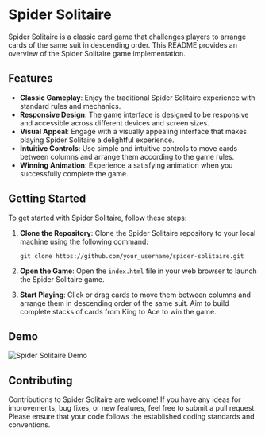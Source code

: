 # Spider Solitaire

Spider Solitaire is a classic card game that challenges players to arrange cards of the same suit in descending order. This README provides an overview of the Spider Solitaire game implementation.

## Features

- **Classic Gameplay**: Enjoy the traditional Spider Solitaire experience with standard rules and mechanics.
- **Responsive Design**: The game interface is designed to be responsive and accessible across different devices and screen sizes.
- **Visual Appeal**: Engage with a visually appealing interface that makes playing Spider Solitaire a delightful experience.
- **Intuitive Controls**: Use simple and intuitive controls to move cards between columns and arrange them according to the game rules.
- **Winning Animation**: Experience a satisfying animation when you successfully complete the game.

## Getting Started

To get started with Spider Solitaire, follow these steps:

1. **Clone the Repository**: Clone the Spider Solitaire repository to your local machine using the following command:
   ```
   git clone https://github.com/your_username/spider-solitaire.git
   ```

2. **Open the Game**: Open the `index.html` file in your web browser to launch the Spider Solitaire game.

3. **Start Playing**: Click or drag cards to move them between columns and arrange them in descending order of the same suit. Aim to build complete stacks of cards from King to Ace to win the game.

## Demo

![Spider Solitaire Demo](demo.gif)

## Contributing

Contributions to Spider Solitaire are welcome! If you have any ideas for improvements, bug fixes, or new features, feel free to submit a pull request. Please ensure that your code follows the established coding standards and conventions.
